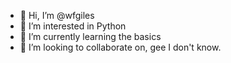 - 👋 Hi, I’m @wfgiles
- 👀 I’m interested in Python
- 🌱 I’m currently learning the basics
- 💞️ I’m looking to collaborate on, gee I don't know.

<!---
wfgiles/wfgiles is a ✨ special ✨ repository because its `README.md` (this file) appears on your GitHub profile.
You can click the Preview link to take a look at your changes.
--->
